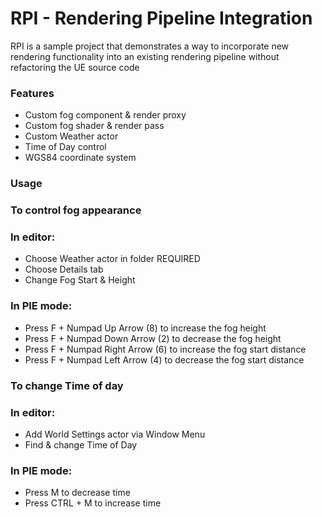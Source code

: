 # RPI - Rendering Pipeline Integration

RPI is a sample project that demonstrates a way to incorporate new rendering functionality into an existing rendering pipeline without refactoring the UE source code

### Features
- Custom fog component & render proxy
- Custom fog shader & render pass 
- Custom Weather actor 
- Time of Day control
- WGS84 coordinate system

### Usage

### To control fog appearance

### In editor:
- Choose Weather actor in folder REQUIRED
- Choose Details tab
- Change Fog Start & Height

### In PIE mode:
- Press F + Numpad Up Arrow (8) to increase the fog height
- Press F + Numpad Down Arrow (2) to decrease the fog height
- Press F + Numpad Right Arrow (6) to increase the fog start distance
- Press F + Numpad Left Arrow (4) to decrease the fog start distance

### To change Time of day

### In editor:
- Add World Settings actor via Window Menu
- Find & change Time of Day 

### In PIE mode:
- Press M to decrease time
- Press CTRL + M to increase time 
  

 
